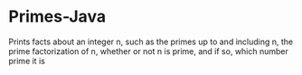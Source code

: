 # Primes-Java

Prints facts about an integer n, such as the primes up to and including n, the prime factorization of n, whether or not n is prime, and if so, which number prime it is
